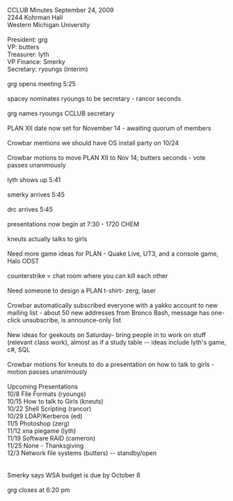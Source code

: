 CCLUB Minutes September 24, 2009<br />
2244 Kohrman Hall<br />
Western Michigan University<br />
<br />
President: grg<br />
VP: butters<br />
Treasurer: lyth<br />
VP Finance: Smerky<br />
Secretary: ryoungs (interim)<br />
<br />
grg opens meeting 5:25<br />
<br />
spacey nominates ryoungs to be secretary - rancor seconds<br />
<br />
grg names ryoungs CCLUB secretary<br />
<br />
PLAN XII date now set for November 14 - awaiting quorum of members<br />
<br />
Crowbar mentions we should have OS install party on 10/24<br />
<br />
Crowbar motions to move PLAN XII to Nov 14; butters seconds - vote passes unanimously<br />
<br />
lyth shows up 5:41 <br />
<br />
smerky arrives 5:45<br />
<br />
drc arrives 5:45<br />
<br />
presentations now begin at 7:30 - 1720 CHEM<br />
<br />
kneuts actually talks to girls<br />
<br />
Need more game ideas for PLAN - Quake Live, UT3, and a console game, Halo ODST<br />
<br />
counterstrike = chat room where you can kill each other<br />
<br />
Need someone to design a PLAN t-shirt- zerg, laser<br />
<br />
Crowbar automatically subscribed everyone with a yakko account to new mailing list - about 50 new addresses from Bronco Bash, message has one-click unsubscribe, is announce-only list<br />
<br />
New ideas for geekouts on Saturday- bring people in to work on stuff (relevant class work), almost as if a study table -- ideas include lyth's game, c#, SQL<br />
<br />
Crowbar motions for kneuts to do a presentation on how to talk to girls - motion passes unanimously<br />
<br />
Upcoming Presentations<br />
10/8  File Formats (ryoungs)<br />
10/15 How to talk to Girls (kneuts)<br />
10/22 Shell Scripting (rancor)<br />
10/29 LDAP/Kerberos (ed)<br />
11/5  Photoshop (zerg)<br />
11/12 xna piegame (lyth)<br />
11/19 Software RAID (cameron)<br />
11/25 None - Thanksgiving<br />
12/3  Network file systems (butters) -- standby/open<br />
<br />
<br />
Smerky says WSA budget is due by October 8 <br />
<br />
grg closes at 6:20 pm<br />
     <br />
<br />
<br />
<br />
<br />
<br />
<br />
<br />
